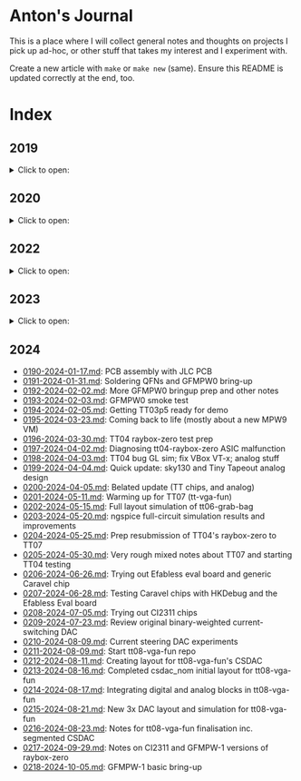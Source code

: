 # Anton's Journal

This is a place where I will collect general notes and thoughts on projects I pick up ad-hoc,
or other stuff that takes my interest and I experiment with.

Create a new article with `make` or `make new` (same). Ensure this README is updated correctly at the end, too.


# Index

## 2019

<details>
<summary>Click to open:</summary>

*   [0001-2019-11-28.md](./0001-2019-11-28.md): Digispark tiny Arduino-based minimal USB device.
*   [0002-2019-12-02.md](./0002-2019-12-02.md): Digispark code experiments, Arduino basics, system requirements.
*   [0003-2019-12-03.md](./0003-2019-12-03.md): Digispark virtual keyboard experiments.
*   [0004-2019-12-04.md](./0004-2019-12-04.md): Stuff about installing Arduino libs.
*   ...TBC...
*   [0009-2019-12-19.md](./0009-2019-12-19.md): Quick update re DigiCDC (more minimal USB stuff).
</details>


## 2020

<details>
<summary>Click to open:</summary>

### A lot of 2020 was about FPGA/CPLD/Verilog stuff, starting with entry `0022`

*   [0010-2020-01-06.md](./0010-2020-01-06.md): Blender 3D SVG path offset extrusion, i.e. Straight Skeleton.
*   [0011-2020-01-07.md](./0011-2020-01-07.md): Geeetech A10 3D printer bed adhesion notes.
*   ...TBC...
*   [0021-2020-05-24.md](./0021-2020-05-24.md): FPGA/Verilog getting started; XC9572 CPLD board design initial notes.
*   [0022-2020-05-26.md](./0022-2020-05-26.md): CPLD board, KiCad notes, Xilinx ISE Webpack.
*   [0023-2020-05-29.md](./0023-2020-05-29.md): Lab setup, XC9572XL CPLD board prep notes.
*   [0024-2020-06-02.md](./0024-2020-06-02.md): Quick notes about JLCPCB and other PCB ideas.
*   [0025-2020-06-04.md](./0025-2020-06-04.md): NES Dev board ideas and some thoughts on STM32 types, speed, overclocking.
*   [0026-2020-06-06.md](./0026-2020-06-06.md): Initial tests of DP's XC9572XL CPLD board, Bus Pirate, XSVF player, JTAG.
*   [0027-2020-06-08.md](./0027-2020-06-08.md): Quick notes on my CPLD board, Xilinx ISE on Linux.
*   [0028-2020-06-09.md](./0028-2020-06-09.md): More Xilinx ISE and PACE stuff. Success!
*   [0029-2020-06-15.md](./0029-2020-06-15.md): Following fpga4fun.com on my CPLD board.
*   [0030-2020-06-17.md](./0030-2020-06-17.md): test05f/g/h (music) designs, and working around ISE/Fitter/Synth bugs.
*   [0031-2020-06-19.md](./0031-2020-06-19.md): test05h: Calculating notes.
*   [0032-2020-06-20.md](./0032-2020-06-20.md): CPLD optimisation/fitting and more music box stuff.
*   [0033-2020-06-21.md](./0033-2020-06-21.md): Quick note about starting a Pong-like design.
*   [0034-2020-06-22.md](./0034-2020-06-22.md): Basic VGA output working from by XC9572XL CPLD board.
*   ...TBC...
*   [0049-2020-08-02.md](./0049-2020-08-02.md): CPLD t09d: ROM-based tile map VGA renderer.
*   [0050-2020-08-03.md](./0050-2020-08-03.md): Verilator and vgasim.
*   [0051-2020-08-04.md](./0051-2020-08-04.md): More Verilator: Register initialisation/randomisation.
*   ...TBC...
*   [0057-2020-08-10.md](./0057-2020-08-10.md): Quick notes about GT's (ZipCPU's) Verilator simulation models, re QSPIFLASHSIM.
*   [0058-2020-08-11.md](./0058-2020-08-11.md): Last from 2020: Some FPGA/CPLD/Verilog/Verilator final notes and thoughts about 6502 DMA/Video bus sharing.
</details>

## 2022

<details>
<summary>Click to open:</summary>

*   [0059-2022-04-02.md](./0059-2022-04-02.md): Restart from 2022: Some VirtualBox symlinks stuff under Windows 10 host.
*   [0060-2022-11-23.md](./0060-2022-11-23.md): Loose notes and next steps after Connectorama (ACUcard) first attempt.
</details>

## 2023

<details>
<summary>Click to open:</summary>

*   [0061-2023-04-16.md](./0061-2023-04-16.md): ASIC stuff with a focus on ray casting.
*   [0062-2023-04-17.md](./0062-2023-04-17.md): Fiddling with Raybox ideas.
*   [0063-2023-04-18.md](./0063-2023-04-18.md): Mostly notes about Verilog division and reciprocals.
*   [0064-2023-04-21.md](./0064-2023-04-21.md): Summary of basic fake rendering stuff, and a basic plan for what comes next.
*   [0065-2023-04-23.md](./0065-2023-04-23.md): Quick notes mostly about Verilog
*   [0066-2023-04-26.md](./0066-2023-04-26.md): Lots of notes about TT03 and running Tiny Tapeout GDS build locally
*   [0067-2023-04-27.md](./0067-2023-04-27.md): Some more quick notes about TT03
*   [0068-2023-04-28.md](./0068-2023-04-28.md): Starting fixed-point mode in raybox-app. Notes on VSCode C++ debugging.
*   [0069-2023-04-29.md](./0069-2023-04-29.md): Running Raybox on an FPGA.
*   [0070-2023-04-30.md](./0070-2023-04-30.md): Raybox starting Q16.16. Other future ideas.
*   [0071-2023-05-01.md](./0071-2023-05-01.md): Raybox wall edge glitch fixed! Q16.16 working. What next?
*   [0072-2023-05-02.md](./0072-2023-05-02.md): Raybox map grid boundary glitch fixed.
*   [0073-2023-05-03.md](./0073-2023-05-03.md): Raybox LZC alternatives. Rotation issues.
*   [0074-2023-05-04.md](./0074-2023-05-04.md): Diagnosing/fixing Raybox on FPGA.
*   [0075-2023-05-06.md](./0075-2023-05-06.md): Notes for some Raybox stuff to look at next
*   [0076-2023-05-07.md](./0076-2023-05-07.md): Raybox axis glitch fixed? Other ideas for host control
*   [0077-2023-05-09.md](./0077-2023-05-09.md): Raybox sim builds under Windows now and supports mouse rotation.
*   [0078-2023-05-10.md](./0078-2023-05-10.md): Raybox wall textures, thoughts on RAM
*   [0079-2023-05-12.md](./0079-2023-05-12.md): Raybox improved column rendering/scaling
*   [0080-2023-05-16.md](./0080-2023-05-16.md): Raybox starting work on sprites
*   [0081-2023-05-20.md](./0081-2023-05-20.md): First Raybox sprite seems to project OK
*   [0082-2023-05-22.md](./0082-2023-05-22.md): Raybox sprite extra scaling and screen 640-width
*   [0083-2023-05-23.md](./0083-2023-05-23.md): Tidying Raybox for targeting OpenLane
*   [0084-2023-05-24.md](./0084-2023-05-24.md): Merged Raybox sprites branch. Notes on OpenLane.
*   [0085-2023-05-25.md](./0085-2023-05-25.md): Raybox 64x64 map with multiple wall types supported
*   [0086-2023-05-26.md](./0086-2023-05-26.md): Quick notes on ideas for sending data to the FPGA
*   [0087-2023-05-27.md](./0087-2023-05-27.md): OpenLane experiments with reciprocal approximation design
*   [0088-2023-05-28.md](./0088-2023-05-28.md): Quick notes about LZC and cocotb
*   [0089-2023-06-05.md](./0089-2023-06-05.md): Notes about solo_squash tt03p5 submission
*   [0090-2023-06-06.md](./0090-2023-06-06.md): PC to DE0-Nano bridging ideas inc. IO expanders
*   [0091-2023-06-07.md](./0091-2023-06-07.md): Notes about STM32 USB and virtual COM
*   [0092-2023-06-08.md](./0092-2023-06-08.md): STM32 vs Raspberry Pi Pico
*   [0093-2023-06-09.md](./0093-2023-06-09.md): Follow along with Pi Pico C SDK guide
*   [0094-2023-06-12.md](./0094-2023-06-12.md): Pi Pico to DE0-Nano pin mapping
*   [0095-2023-06-14.md](./0095-2023-06-14.md): Pi Pico stdio coding on Wokwi
*   [0096-2023-06-17.md](./0096-2023-06-17.md): Getting Pico-DE0 REPL working just for GPIO reads
*   [0097-2023-06-18.md](./0097-2023-06-18.md): Pico-DE0 firmware supports basic I/O control now
*   [0098-2023-06-19.md](./0098-2023-06-19.md): Pico-DE0 improvements and readying for Raybox IO
*   [0099-2023-06-20.md](./0099-2023-06-20.md): Notes on Pico-DE0 speed
*   [0100-2023-06-21.md](./0100-2023-06-21.md): Basic plans for next steps in Pico-DE0 and Raybox
*   [0101-2023-06-22.md](./0101-2023-06-22.md): Working on raybox-bridge
*   [0102-2023-06-25.md](./0102-2023-06-25.md): Raybox-bridge time scheduling and USB transfer
*   [0103-2023-06-26.md](./0103-2023-06-26.md): Quick raybox-bridge notes and next steps
*   [0104-2023-06-27.md](./0104-2023-06-27.md): FPGA vga_cursor design works with raybox-bridge. Quartus project notes.
*   [0105-2023-06-29.md](./0105-2023-06-29.md): vga_cursor initial test findings
*   [0106-2023-06-30.md](./0106-2023-06-30.md): Quick update on vga_cursor with circle-cursor test
*   [0107-2023-07-02.md](./0107-2023-07-02.md): Notes on changing vga_cursor to SPI
*   [0108-2023-07-03.md](./0108-2023-07-03.md): vga_cursor now works via SPI
*   [0109-2023-07-06.md](./0109-2023-07-06.md): PicoDeo SPI /cursor command with raybox-bridge support
*   [0110-2023-07-07.md](./0110-2023-07-07.md): Raybox: DE0-Nano builds again. PicoDeo /rbvectors. Windows Verilator notes.
*   [0111-2023-07-10.md](./0111-2023-07-10.md): raybox-bridge basic FPS game state tracking
*   [0112-2023-07-11.md](./0112-2023-07-11.md): raybox-bridge sends vector (view) data, enabling KB/Mouse control in Raybox
*   [0113-2023-07-12.md](./0113-2023-07-12.md): Starting BOOP! game for Lily
*   [0114-2023-07-13.md](./0114-2023-07-13.md): Notes on next steps for Raybox
*   [0115-2023-07-14.md](./0115-2023-07-14.md): Quick notes on VGA DAC and 2D grid collision detection
*   [0116-2023-07-16.md](./0116-2023-07-16.md): raybox-game with basic collision detection
*   [0117-2023-07-18.md](./0117-2023-07-18.md): Thoughts on targeting Tiny Tapeout with Raybox
*   [0118-2023-07-19.md](./0118-2023-07-19.md): Some TT04 ideas
*   [0119-2023-07-22.md](./0119-2023-07-22.md): Let's get started with TT04
*   [0120-2023-07-24.md](./0120-2023-07-24.md): tt04-solo-squash next steps
*   [0121-2023-07-26.md](./0121-2023-07-26.md): Setting up tt04-solo-squash to use solo_squash submodule
*   [0122-2023-07-27.md](./0122-2023-07-27.md): tt04-solo-squash stuff
*   [0123-2023-08-14.md](./0123-2023-08-14.md): Quick update re raybox-zero
*   [0124-2023-08-16.md](./0124-2023-08-16.md): Another quick raybox-zero update
*   [0125-2023-08-18.md](./0125-2023-08-18.md): raybox-zero tracing works
*   [0126-2023-08-19.md](./0126-2023-08-19.md): tt04-raybox-zero started, but gds hardening crashes
*   [0127-2023-08-20.md](./0127-2023-08-20.md): Exploring tt04-raybox-zero synthesis, chasing yosys-abc bug
*   [0128-2023-08-21.md](./0128-2023-08-21.md): Starting tt04-reciprocal test
*   [0129-2023-08-22.md](./0129-2023-08-22.md): tt04-reciprocal findings and next steps on yosys-abc bug hunt
*   [0130-2023-08-23.md](./0130-2023-08-23.md): More yosys-abc bug hunting
*   [0131-2023-08-24.md](./0131-2023-08-24.md): raybox-zero: Improving the FSM
*   [0132-2023-08-25.md](./0132-2023-08-25.md): tt04-raybox-zero harden_test.sh script for stats
*   [0133-2023-08-26.md](./0133-2023-08-26.md): Setting up MPW8 VM again on a new laptop
*   [0134-2023-08-27.md](./0134-2023-08-27.md): raybox-zero SPI access to pov
*   [0135-2023-08-28.md](./0135-2023-08-28.md): raybox-zero sim kb/mouse control and partial POV SPI synth success
*   [0136-2023-08-29.md](./0136-2023-08-29.md): Working on wall_tracer changes
*   [0137-2023-08-30.md](./0137-2023-08-30.md): raybox-zero: Merging height_scaler
*   [0138-2023-08-31.md](./0138-2023-08-31.md): raybox-zero: Minor update
*   [0139-2023-09-01.md](./0139-2023-09-01.md): Improved harden_test, more test results
*   [0140-2023-09-02.md](./0140-2023-09-02.md): raybox-zero test005: Shared multiplier is a winner?
*   [0141-2023-09-03.md](./0141-2023-09-03.md): test006: shmul registered inputs; test007 reg rcp_in
*   [0142-2023-09-04.md](./0142-2023-09-04.md): test008: put a shmul in rcp and mainline test005
*   [0143-2023-09-05.md](./0143-2023-09-05.md): test009 (reducing pov bit ranges); test010 (fixed-point use Q10.10)
*   [0144-2023-09-06.md](./0144-2023-09-06.md): Work on implementing textures
*   [0145-2023-09-08.md](./0145-2023-09-08.md): Notes during TT04 final submission
*   [0146-2023-09-26.md](./0146-2023-09-26.md): VGA DAC PCB
*   [0147-2023-09-27.md](./0147-2023-09-27.md): What next: TT05 etc.
*   [0148-2023-09-28.md](./0148-2023-09-28.md): General updates, looking into VM speed
*   [0149-2023-09-30.md](./0149-2023-09-30.md): SPI flash ROM stuff
*   [0150-2023-10-02.md](./0150-2023-10-02.md): Reading SPI flash ROM using Bus Pirate
*   [0151-2023-10-03.md](./0151-2023-10-03.md): More SPI flash ROM stuff
*   [0152-2023-10-04.md](./0152-2023-10-04.md): Preparing for SPI flash ROM cocotb tests
*   [0153-2023-10-06.md](./0153-2023-10-06.md): SPI flash ROM FPGA tests
*   [0154-2023-10-07.md](./0154-2023-10-07.md): More SPI stuff
*   [0155-2023-10-09.md](./0155-2023-10-09.md): tt05-vga-spi-rom TT05 submission
*   [0156-2023-10-10.md](./0156-2023-10-10.md): tt05-vga-spi-rom improvements
*   [0157-2023-10-11.md](./0157-2023-10-11.md): tt05-vga-spi-rom and cocotb stuff
*   [0158-2023-10-13.md](./0158-2023-10-13.md): A bunch of tt05vsr (tt05-vga-spi-rom) tests
*   [0159-2023-10-14.md](./0159-2023-10-14.md): Continuing tt05vsr (tt05-vga-spi-rom) tests
*   [0160-2023-10-16.md](./0160-2023-10-16.md): Work on raybox-zero update for chipIgnite
*   [0161-2023-10-17.md](./0161-2023-10-17.md): Lots of chipIgnite notes
*   [0162-2023-10-20.md](./0162-2023-10-20.md): raybox-zero textures from external ROM
*   [0163-2023-10-22.md](./0163-2023-10-22.md): Working on QSPI
*   [0164-2023-10-23.md](./0164-2023-10-23.md): Implementing QSPI in tt05vsr and raybox-zero
*   [0165-2023-10-24.md](./0165-2023-10-24.md): raybox-zero OpenLane hardening
*   [0166-2023-10-26.md](./0166-2023-10-26.md): Preparing for chipIgnite
*   [0167-2023-10-27.md](./0167-2023-10-27.md): More prep for chipIgnite
*   [0168-2023-10-28.md](./0168-2023-10-28.md): Again more prep for chipIgnite
*   [0169-2023-10-30.md](./0169-2023-10-30.md): Snippets for other modes of top_ew_algofoogle
*   [0170-2023-10-31.md](./0170-2023-10-31.md): top_ew_algofoogle next steps
*   [0171-2023-11-03.md](./0171-2023-11-03.md): Getting down to the final steps for chipIgnite
*   [0172-2023-11-04.md](./0172-2023-11-04.md): Some fixes to raybox-zero-caravel
*   [0173-2023-11-18.md](./0173-2023-11-18.md): Analog start: installing xschem
*   [0174-2023-11-19.md](./0174-2023-11-19.md): sky130 analog simulation with xschem
*   [0175-2023-11-20.md](./0175-2023-11-20.md): More xschem and sky130
*   [0176-2023-11-22.md](./0176-2023-11-22.md): Tiny update re xschem/sky130
*   [0177-2023-11-27.md](./0177-2023-11-27.md): GFMPW-1 test (gf180mcu)
*   [0178-2023-11-28.md](./0178-2023-11-28.md): GFMPW-1 attempt at raybox-zero
*   [0179-2023-11-30.md](./0179-2023-11-30.md): Quick update re GFMPW-1 attempts
*   [0180-2023-12-01.md](./0180-2023-12-01.md): GFMPW-1 raybox-zero hardening
*   [0181-2023-12-02.md](./0181-2023-12-02.md): Getting algofoogle-multi-caravel up to efabless
*   [0182-2023-12-03.md](./0182-2023-12-03.md): GFMPW-1: Trying to fix UPW harden for gf180-rbz-fsm
*   [0183-2023-12-04.md](./0183-2023-12-04.md): Continue trying to fix rbz-fsm harden for GF180
*   [0184-2023-12-05.md](./0184-2023-12-05.md): First rough success hardening raybox-zero-fsm/UPW
*   [0185-2023-12-06.md](./0185-2023-12-06.md): Mux for GFMPW-1 group submission
*   [0186-2023-12-08.md](./0186-2023-12-08.md): Improving GFMPW-1 muti-project mux and layout
*   [0187-2023-12-09.md](./0187-2023-12-09.md): GFMPW-1 mux and group plan
*   [0188-2023-12-10.md](./0188-2023-12-10.md): GFMPW-1 Finalisation plan for today
*   [0189-2023-12-11.md](./0189-2023-12-11.md): GFMPW-1 finalisation
</details>

## 2024

*   [0190-2024-01-17.md](./0190-2024-01-17.md): PCB assembly with JLC PCB
*   [0191-2024-01-31.md](./0191-2024-01-31.md): Soldering QFNs and GFMPW0 bring-up
*   [0192-2024-02-02.md](./0192-2024-02-02.md): More GFMPW0 bringup prep and other notes
*   [0193-2024-02-03.md](./0193-2024-02-03.md): GFMPW0 smoke test
*   [0194-2024-02-05.md](./0194-2024-02-05.md): Getting TT03p5 ready for demo
*   [0195-2024-03-23.md](./0195-2024-03-23.md): Coming back to life (mostly about a new MPW9 VM)
*   [0196-2024-03-30.md](./0196-2024-03-30.md): TT04 raybox-zero test prep
*   [0197-2024-04-02.md](./0197-2024-04-02.md): Diagnosing tt04-raybox-zero ASIC malfunction
*   [0198-2024-04-03.md](./0198-2024-04-03.md): TT04 bug GL sim; fix VBox VT-x; analog stuff
*   [0199-2024-04-04.md](./0199-2024-04-04.md): Quick update: sky130 and Tiny Tapeout analog design
*   [0200-2024-04-05.md](./0200-2024-05-01.md): Belated update (TT chips, and analog)
*   [0201-2024-05-11.md](./0201-2024-05-11.md): Warming up for TT07 (tt-vga-fun)
*   [0202-2024-05-15.md](./0202-2024-05-15.md): Full layout simulation of tt06-grab-bag
*   [0203-2024-05-20.md](./0203-2024-05-20.md): ngspice full-circuit simulation results and improvements
*   [0204-2024-05-25.md](./0204-2024-05-25.md): Prep resubmission of TT04's raybox-zero to TT07
*   [0205-2024-05-30.md](./0205-2024-05-30.md): Very rough mixed notes about TT07 and starting TT04 testing
*   [0206-2024-06-26.md](./0206-2024-06-26.md): Trying out Efabless eval board and generic Caravel chip
*   [0207-2024-06-28.md](./0207-2024-06-28.md): Testing Caravel chips with HKDebug and the Efabless Eval board
*   [0208-2024-07-05.md](./0208-2024-07-05.md): Trying out CI2311 chips
*   [0209-2024-07-23.md](./0209-2024-07-23.md): Review original binary-weighted current-switching DAC
*   [0210-2024-08-09.md](./0210-2024-08-09.md): Current steering DAC experiments
*   [0211-2024-08-09.md](./0211-2024-08-09.md): Start tt08-vga-fun repo
*   [0212-2024-08-11.md](./0212-2024-08-11.md): Creating layout for tt08-vga-fun's CSDAC
*   [0213-2024-08-16.md](./0213-2024-08-16.md): Completed csdac_nom initial layout for tt08-vga-fun
*   [0214-2024-08-17.md](./0214-2024-08-17.md): Integrating digital and analog blocks in tt08-vga-fun
*   [0215-2024-08-21.md](./0215-2024-08-21.md): New 3x DAC layout and simulation for tt08-vga-fun
*   [0216-2024-08-23.md](./0216-2024-08-23.md): Notes for tt08-vga-fun finalisation inc. segmented CSDAC
*   [0217-2024-09-29.md](./0217-2024-09-29.md): Notes on CI2311 and GFMPW-1 versions of raybox-zero
*   [0218-2024-10-05.md](./0218-2024-10-05.md): GFMPW-1 basic bring-up
